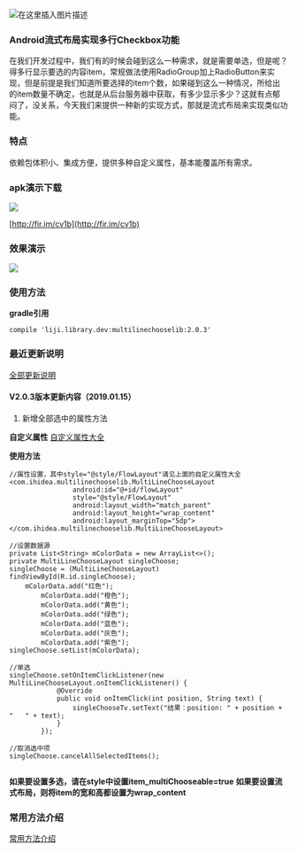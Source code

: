 
![在这里插入图片描述](https://img-blog.csdnimg.cn/20191023090914820.png?x-oss-process=image/watermark,type_ZmFuZ3poZW5naGVpdGk,shadow_10,text_aHR0cHM6Ly9ibG9nLmNzZG4ubmV0L2xqMTg4MjY2,size_16,color_FFFFFF,t_70)

### Android流式布局实现多行Checkbox功能

在我们开发过程中，我们有的时候会碰到这么一种需求，就是需要单选，但是呢？得多行显示要选的内容item，常规做法使用RadioGroup加上RadioButton来实现，但是前提是我们知道所要选择的item个数，如果碰到这么一种情况，所给出的item数量不确定，也就是从后台服务器中获取，有多少显示多少？这就有点郁闷了，没关系，今天我们来提供一种新的实现方式，那就是流式布局来实现类似功能。

### 特点

依赖包体积小、集成方便，提供多种自定义属性，基本能覆盖所有需求。

### apk演示下载

![](http://img.blog.csdn.net/20161028170127631)

[http://fir.im/cv1b](http://fir.im/cv1b)

### 效果演示

![](http://img.blog.csdn.net/20161028163119962)

### 使用方法

**gradle引用**

```
compile 'liji.library.dev:multilinechooselib:2.0.3'
```



### 最近更新说明
[全部更新说明](https://github.com/crazyandcoder/MultiLineChoose/wiki/%E6%9B%B4%E6%96%B0%E8%AF%B4%E6%98%8E)
####  V2.0.3版本更新内容（2019.01.15）
1. 新增全部选中的属性方法



**自定义属性**
[自定义属性大全](https://github.com/crazyandcoder/MultiLineChoose/wiki/%E5%B1%9E%E6%80%A7%E6%A0%B7%E5%BC%8F%E5%A4%A7%E5%85%A8)

**使用方法**

```
//属性设置，其中style="@style/FlowLayout"请见上面的自定义属性大全
<com.ihidea.multilinechooselib.MultiLineChooseLayout
                android:id="@+id/flowLayout"
                style="@style/FlowLayout"
                android:layout_width="match_parent"
                android:layout_height="wrap_content"
                android:layout_marginTop="5dp">
</com.ihidea.multilinechooselib.MultiLineChooseLayout>

//设置数据源
private List<String> mColorData = new ArrayList<>();
private MultiLineChooseLayout singleChoose;
singleChoose = (MultiLineChooseLayout) findViewById(R.id.singleChoose);	
	mColorData.add("红色");
        mColorData.add("橙色");
        mColorData.add("黄色");
        mColorData.add("绿色");
        mColorData.add("蓝色");
        mColorData.add("灰色");
        mColorData.add("紫色");     
singleChoose.setList(mColorData);

//单选
singleChoose.setOnItemClickListener(new MultiLineChooseLayout.onItemClickListener() {
            @Override
            public void onItemClick(int position, String text) {
                singleChooseTv.setText("结果：position: " + position + "   " + text);
            }
        });

//取消选中项
singleChoose.cancelAllSelectedItems();
         
``` 
**如果要设置多选，请在style中设置item_multiChooseable=true**
**如果要设置流式布局，则将item的宽和高都设置为wrap_content**

### 常用方法介绍
[常用方法介绍](https://github.com/crazyandcoder/MultiLineChoose/wiki/%E5%B8%B8%E8%A7%81%E4%BD%BF%E7%94%A8%E6%96%B9%E6%B3%95)

 


